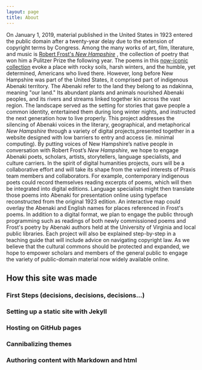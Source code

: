 ```yaml
---
layout: page
title: About
---
```


On January 1, 2019, material published in the United States in 1923 entered the public domain after a twenty-year delay due to the extension of copyright terms by Congress. Among the many works of art, film, literature, and music is [Robert Frost's *New Hampshire*](https://archive.org/details/NewHampshireRobertFrost1923/page/n9) , the collection of poetry that won him a Pulitzer Prize the following year. The poems in this [now-iconic collection](https://everybodyslibraries.com/2018/12/31/public-domain-day-advent-calendar-31-new-hampshire-by-robert-frost/) evoke a place with rocky soils, harsh winters, and the humble, yet determined, Americans who lived there. However, long before New Hampshire was part of the United States,  it comprised part of indigenous Abenaki territory. The Abenaki refer to the land they belong to as ndakinna, meaning "our land." Its abundant plants and animals nourished Abenaki peoples, and its rivers and streams linked together kin across the vast region. The landscape served as the setting for stories that gave people a common identity, entertained them during long winter nights, and instructed the next generation how to live properly.  This project addresses the silencing of Abenaki voices in the literary, geographical, and metaphorical *New Hampshire* through a variety of digital projects,presented together in a website designed with low barriers to entry and access (ie. minimal computing). By putting voices of New Hampshire’s native people in conversation with Robert Frost’s *New Hampshire*, we hope to engage Abenaki poets, scholars, artists, storytellers, language specialists, and culture carriers. In the spirit of digital humanities projects, ours will be a collaborative effort and will take its shape from the varied interests of Praxis team members and collaborators. For example, contemporary indigenous poets could  record themselves reading excerpts of poems, which will then be integrated into digital editions. Language specialists might then translate those poems into Abenaki for presentation online using typeface reconstructed from the original 1923 edition. An interactive map could  overlay the Abenaki and English names for places referenced in Frost's poems. In addition to a digital format, we plan to engage the public through programming such as readings of both newly commissioned poems and Frost's poetry by Abenaki authors held at the University of Virginia and local public libraries. Each project will also be explained step-by-step in a teaching guide that will include advice on navigating copyright law. As we believe that the cultural commons should be protected and expanded, we hope to empower scholars and members of the general public to engage the variety of public-domain material now widely available online.

## How this site was made

### First Steps (decisions, decisions, decisions...)

### Setting up a static site with Jekyll

### Hosting on GitHub pages

### Cannibalizing themes

### Authoring content with Markdown and html